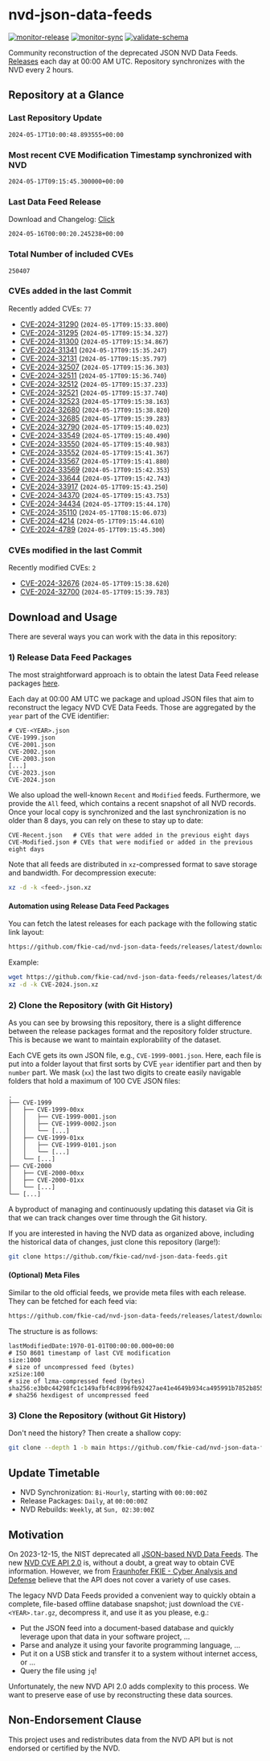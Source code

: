 # nvd-json-data-feeds

[![monitor-release](https://github.com/fkie-cad/nvd-json-data-feeds/actions/workflows/monitor_release.yml/badge.svg)](https://github.com/fkie-cad/nvd-json-data-feeds/actions/workflows/monitor_release.yml)
[![monitor-sync](https://github.com/fkie-cad/nvd-json-data-feeds/actions/workflows/monitor_sync.yml/badge.svg)](https://github.com/fkie-cad/nvd-json-data-feeds/actions/workflows/monitor_sync.yml)
[![validate-schema](https://github.com/fkie-cad/nvd-json-data-feeds/actions/workflows/validate_schema.yml/badge.svg)](https://github.com/fkie-cad/nvd-json-data-feeds/actions/workflows/validate_schema.yml)

Community reconstruction of the deprecated JSON NVD Data Feeds.
[Releases](https://github.com/fkie-cad/nvd-json-data-feeds/releases/latest) each day at 00:00 AM UTC.
Repository synchronizes with the NVD every 2 hours.

## Repository at a Glance

### Last Repository Update

```plain
2024-05-17T10:00:48.893555+00:00
```

### Most recent CVE Modification Timestamp synchronized with NVD

```plain
2024-05-17T09:15:45.300000+00:00
```

### Last Data Feed Release

Download and Changelog: [Click](https://github.com/fkie-cad/nvd-json-data-feeds/releases/latest)

```plain
2024-05-16T00:00:20.245238+00:00
```

### Total Number of included CVEs

```plain
250407
```

### CVEs added in the last Commit

Recently added CVEs: `77`

- [CVE-2024-31290](CVE-2024/CVE-2024-312xx/CVE-2024-31290.json) (`2024-05-17T09:15:33.800`)
- [CVE-2024-31295](CVE-2024/CVE-2024-312xx/CVE-2024-31295.json) (`2024-05-17T09:15:34.327`)
- [CVE-2024-31300](CVE-2024/CVE-2024-313xx/CVE-2024-31300.json) (`2024-05-17T09:15:34.867`)
- [CVE-2024-31341](CVE-2024/CVE-2024-313xx/CVE-2024-31341.json) (`2024-05-17T09:15:35.247`)
- [CVE-2024-32131](CVE-2024/CVE-2024-321xx/CVE-2024-32131.json) (`2024-05-17T09:15:35.797`)
- [CVE-2024-32507](CVE-2024/CVE-2024-325xx/CVE-2024-32507.json) (`2024-05-17T09:15:36.303`)
- [CVE-2024-32511](CVE-2024/CVE-2024-325xx/CVE-2024-32511.json) (`2024-05-17T09:15:36.740`)
- [CVE-2024-32512](CVE-2024/CVE-2024-325xx/CVE-2024-32512.json) (`2024-05-17T09:15:37.233`)
- [CVE-2024-32521](CVE-2024/CVE-2024-325xx/CVE-2024-32521.json) (`2024-05-17T09:15:37.740`)
- [CVE-2024-32523](CVE-2024/CVE-2024-325xx/CVE-2024-32523.json) (`2024-05-17T09:15:38.163`)
- [CVE-2024-32680](CVE-2024/CVE-2024-326xx/CVE-2024-32680.json) (`2024-05-17T09:15:38.820`)
- [CVE-2024-32685](CVE-2024/CVE-2024-326xx/CVE-2024-32685.json) (`2024-05-17T09:15:39.283`)
- [CVE-2024-32790](CVE-2024/CVE-2024-327xx/CVE-2024-32790.json) (`2024-05-17T09:15:40.023`)
- [CVE-2024-33549](CVE-2024/CVE-2024-335xx/CVE-2024-33549.json) (`2024-05-17T09:15:40.490`)
- [CVE-2024-33550](CVE-2024/CVE-2024-335xx/CVE-2024-33550.json) (`2024-05-17T09:15:40.983`)
- [CVE-2024-33552](CVE-2024/CVE-2024-335xx/CVE-2024-33552.json) (`2024-05-17T09:15:41.367`)
- [CVE-2024-33567](CVE-2024/CVE-2024-335xx/CVE-2024-33567.json) (`2024-05-17T09:15:41.880`)
- [CVE-2024-33569](CVE-2024/CVE-2024-335xx/CVE-2024-33569.json) (`2024-05-17T09:15:42.353`)
- [CVE-2024-33644](CVE-2024/CVE-2024-336xx/CVE-2024-33644.json) (`2024-05-17T09:15:42.743`)
- [CVE-2024-33917](CVE-2024/CVE-2024-339xx/CVE-2024-33917.json) (`2024-05-17T09:15:43.250`)
- [CVE-2024-34370](CVE-2024/CVE-2024-343xx/CVE-2024-34370.json) (`2024-05-17T09:15:43.753`)
- [CVE-2024-34434](CVE-2024/CVE-2024-344xx/CVE-2024-34434.json) (`2024-05-17T09:15:44.170`)
- [CVE-2024-35110](CVE-2024/CVE-2024-351xx/CVE-2024-35110.json) (`2024-05-17T08:15:06.073`)
- [CVE-2024-4214](CVE-2024/CVE-2024-42xx/CVE-2024-4214.json) (`2024-05-17T09:15:44.610`)
- [CVE-2024-4789](CVE-2024/CVE-2024-47xx/CVE-2024-4789.json) (`2024-05-17T09:15:45.300`)


### CVEs modified in the last Commit

Recently modified CVEs: `2`

- [CVE-2024-32676](CVE-2024/CVE-2024-326xx/CVE-2024-32676.json) (`2024-05-17T09:15:38.620`)
- [CVE-2024-32700](CVE-2024/CVE-2024-327xx/CVE-2024-32700.json) (`2024-05-17T09:15:39.783`)


## Download and Usage

There are several ways you can work with the data in this repository:

### 1) Release Data Feed Packages

The most straightforward approach is to obtain the latest Data Feed release packages [here](https://github.com/fkie-cad/nvd-json-data-feeds/releases/latest).

Each day at 00:00 AM UTC we package and upload JSON files that aim to reconstruct the legacy NVD CVE Data Feeds.
Those are aggregated by the `year` part of the CVE identifier:

```
# CVE-<YEAR>.json
CVE-1999.json
CVE-2001.json
CVE-2002.json
CVE-2003.json
[...]
CVE-2023.json
CVE-2024.json
```

We also upload the well-known `Recent` and `Modified` feeds.
Furthermore, we provide the `All` feed, which contains a recent snapshot of all NVD records.
Once your local copy is synchronized and the last synchronization is no older than 8 days, you can rely on these to stay up to date:

```plain
CVE-Recent.json   # CVEs that were added in the previous eight days
CVE-Modified.json # CVEs that were modified or added in the previous eight days
```

Note that all feeds are distributed in `xz`-compressed format to save storage and bandwidth.
For decompression execute:

```sh
xz -d -k <feed>.json.xz
```

#### Automation using Release Data Feed Packages

You can fetch the latest releases for each package with the following static link layout:

```sh
https://github.com/fkie-cad/nvd-json-data-feeds/releases/latest/download/CVE-<YEAR>.json.xz
```

Example:

```sh
wget https://github.com/fkie-cad/nvd-json-data-feeds/releases/latest/download/CVE-2024.json.xz
xz -d -k CVE-2024.json.xz
```

### 2) Clone the Repository (with Git History)

As you can see by browsing this repository, there is a slight difference between the release packages format and the repository folder structure.
This is because we want to maintain explorability of the dataset.

Each CVE gets its own JSON file, e.g., `CVE-1999-0001.json`.
Here, each file is put into a folder layout that first sorts by CVE `year` identifier part and then by `number` part.
We mask (`xx`) the last two digits to create easily navigable folders that hold a maximum of 100 CVE JSON files:

```plain
.
├── CVE-1999
│   ├── CVE-1999-00xx
│   │   ├── CVE-1999-0001.json
│   │   ├── CVE-1999-0002.json
│   │   └── [...]
│   ├── CVE-1999-01xx
│   │   ├── CVE-1999-0101.json
│   │   └── [...]
│   └── [...]
├── CVE-2000
│   ├── CVE-2000-00xx
│   ├── CVE-2000-01xx
│   └── [...]
└── [...]
```

A byproduct of managing and continuously updating this dataset via Git is that we can track changes over time through the Git history.

If you are interested in having the NVD data as organized above, including the historical data of changes, just clone this repository (large!):

```sh
git clone https://github.com/fkie-cad/nvd-json-data-feeds.git
```

#### (Optional) Meta Files

Similar to the old official feeds, we provide meta files with each release. They can be fetched for each feed via:

```sh
https://github.com/fkie-cad/nvd-json-data-feeds/releases/latest/download/CVE-<YEAR>.meta
```

The structure is as follows:

```plain
lastModifiedDate:1970-01-01T00:00:00.000+00:00                          # ISO 8601 timestamp of last CVE modification
size:1000                                                               # size of uncompressed feed (bytes)
xzSize:100                                                              # size of lzma-compressed feed (bytes)
sha256:e3b0c44298fc1c149afbf4c8996fb92427ae41e4649b934ca495991b7852b855 # sha256 hexdigest of uncompressed feed
```

### 3) Clone the Repository (without Git History)

Don't need the history? Then create a shallow copy:

```sh
git clone --depth 1 -b main https://github.com/fkie-cad/nvd-json-data-feeds.git
```


## Update Timetable

* NVD Synchronization: `Bi-Hourly`, starting with `00:00:00Z`
* Release Packages: `Daily`, at `00:00:00Z`
* NVD Rebuilds: `Weekly`, at `Sun, 02:30:00Z`


## Motivation

On 2023-12-15, the NIST deprecated all [JSON-based NVD Data Feeds](https://nvd.nist.gov/vuln/data-feeds#divRetirementBanner-1).
The new [NVD CVE API 2.0](https://nvd.nist.gov/developers/vulnerabilities) is, without a doubt, a great way to obtain CVE information.
However, we from [Fraunhofer FKIE - Cyber Analysis and Defense](https://www.fkie.fraunhofer.de/en/departments/cad.html) believe that the API does not cover a variety of use cases.

The legacy NVD Data Feeds provided a convenient way to quickly obtain a complete, file-based offline database snapshot; just download the `CVE-<YEAR>.tar.gz`, decompress it, and use it as you please, e.g.:

- Put the JSON feed into a document-based database and quickly leverage upon that data in your software project, ...
- Parse and analyze it using your favorite programming language, ...
- Put it on a USB stick and transfer it to a system without internet access, or ...
- Query the file using `jq`!

Unfortunately, the new NVD API 2.0 adds complexity to this process.
We want to preserve ease of use by reconstructing these data sources.

## Non-Endorsement Clause

This project uses and redistributes data from the NVD API but is not endorsed or certified by the NVD.